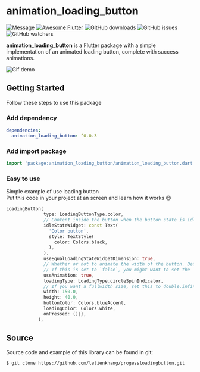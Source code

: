 # animation_loading_button

![Message](https://img.shields.io/badge/just%20the%20message-8A2BE2)
[![Awesome Flutter](https://img.shields.io/badge/Awesome-Flutter-blue.svg)](https://github.com/Solido/awesome-flutter)
![GitHub downloads](https://img.shields.io/github/downloads/letienkhang/progessloadingbutton/total.svg)
![GitHub issues](https://img.shields.io/github/issues/letienkhang/progessloadingbutton.svg)
![GitHub watchers](https://img.shields.io/github/watchers/letienkhang/progessloadingbutton.svg)

**animation_loading_button** is a Flutter package with a simple implementation of an animated loading button, complete with success animations.

![Gif demo](https://github.com/letienkhang/progessloadingbutton/assets/44312440/8d5cec20-0331-4770-a242-e139d3444692)

## Getting Started
Follow these steps to use this package

### Add dependency

```yaml
dependencies:
  animation_loading_button: ^0.0.3
```

### Add import package

```dart
import 'package:animation_loading_button/animation_loading_button.dart';
```
### Easy to use
Simple example of use loading button<br>
Put this code in your project at an screen and learn how it works 😊
```dart
LoadingButton(
              type: LoadingButtonType.color,
              // Content inside the button when the button state is idle.
              idleStateWidget: const Text(
                'Color button',
                style: TextStyle(
                  color: Colors.black,
                ),
              ),
              useEqualLoadingStateWidgetDimension: true,
              // Whether or not to animate the width of the button. Default is `true`.
              // If this is set to `false`, you might want to set the `useEqualLoadingStateWidgetDimension` parameter to `true`.
              useAnimation: true,
              loadingType: LoadingType.circleSpinIndicator,
              // If you want a fullwidth size, set this to double.infinity
              width: 150.0,
              height: 40.0,
              buttonColor: Colors.blueAccent,
              loadingColor: Colors.white,
              onPressed: (){},
            ),
```

## Source
Source code and example of this library can be found in git:
```
$ git clone https://github.com/letienkhang/progessloadingbutton.git
```

